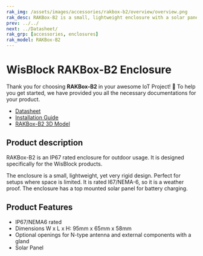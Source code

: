 ```yaml
---
rak_img: /assets/images/accessories/rakbox-b2/overview/overview.png
rak_desc: RAKBox-B2 is a small, lightweight enclosure with a solar panel. It is IP67 rated enclosure for outdoor usage
prev: ../../
next: ../Datasheet/
rak_grp: [accessories, enclosures]
rak_model: RAKBox-B2
---
```


# WisBlock RAKBox-B2 Enclosure

Thank you for choosing **RAKBox-B2** in your awesome IoT Project! 🎉 To help you get started, we have provided you all the necessary documentations for your product.

- [Datasheet](../Datasheet/)
- [Installation Guide](../Installation/)
- [RAKBox-B2 3D Model](https://downloads.rakwireless.com/3D_File/Accessory/RAKBox-B2.stp)


## Product description
RAKBox-B2 is an IP67 rated enclosure for outdoor usage. It is designed specifically for the WisBlock products.

The enclosure is a small, lightweight, yet very rigid design. Perfect for setups where space is limited. It is rated I67/NEMA-6, so it is a weather proof. The enclosure has a top mounted solar panel for battery charging.

## Product Features
- IP67/NEMA6 rated
- Dimensions W x L x H: 95mm x 65mm x 58mm
- Optional openings for N-type antenna and external components with a gland
- Solar Panel